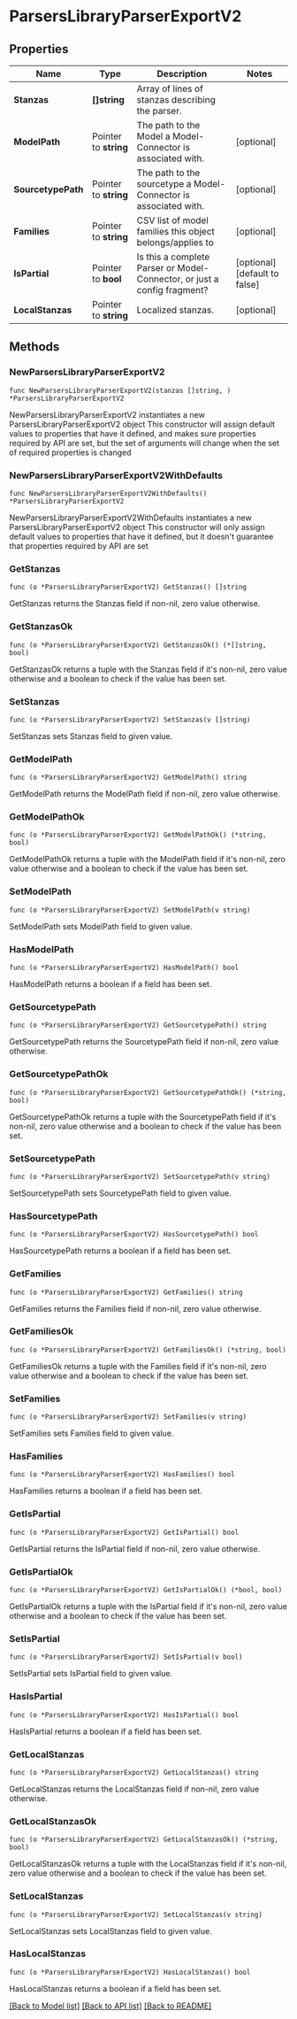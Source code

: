 # ParsersLibraryParserExportV2

## Properties

Name | Type | Description | Notes
------------ | ------------- | ------------- | -------------
**Stanzas** | **[]string** | Array of lines of stanzas describing the parser. | 
**ModelPath** | Pointer to **string** | The path to the Model a Model-Connector is associated with. | [optional] 
**SourcetypePath** | Pointer to **string** | The path to the sourcetype a Model-Connector is associated with. | [optional] 
**Families** | Pointer to **string** | CSV list of model families this object belongs/applies to | [optional] 
**IsPartial** | Pointer to **bool** | Is this a complete Parser or Model-Connector, or just a config fragment? | [optional] [default to false]
**LocalStanzas** | Pointer to **string** | Localized stanzas. | [optional] 

## Methods

### NewParsersLibraryParserExportV2

`func NewParsersLibraryParserExportV2(stanzas []string, ) *ParsersLibraryParserExportV2`

NewParsersLibraryParserExportV2 instantiates a new ParsersLibraryParserExportV2 object
This constructor will assign default values to properties that have it defined,
and makes sure properties required by API are set, but the set of arguments
will change when the set of required properties is changed

### NewParsersLibraryParserExportV2WithDefaults

`func NewParsersLibraryParserExportV2WithDefaults() *ParsersLibraryParserExportV2`

NewParsersLibraryParserExportV2WithDefaults instantiates a new ParsersLibraryParserExportV2 object
This constructor will only assign default values to properties that have it defined,
but it doesn't guarantee that properties required by API are set

### GetStanzas

`func (o *ParsersLibraryParserExportV2) GetStanzas() []string`

GetStanzas returns the Stanzas field if non-nil, zero value otherwise.

### GetStanzasOk

`func (o *ParsersLibraryParserExportV2) GetStanzasOk() (*[]string, bool)`

GetStanzasOk returns a tuple with the Stanzas field if it's non-nil, zero value otherwise
and a boolean to check if the value has been set.

### SetStanzas

`func (o *ParsersLibraryParserExportV2) SetStanzas(v []string)`

SetStanzas sets Stanzas field to given value.


### GetModelPath

`func (o *ParsersLibraryParserExportV2) GetModelPath() string`

GetModelPath returns the ModelPath field if non-nil, zero value otherwise.

### GetModelPathOk

`func (o *ParsersLibraryParserExportV2) GetModelPathOk() (*string, bool)`

GetModelPathOk returns a tuple with the ModelPath field if it's non-nil, zero value otherwise
and a boolean to check if the value has been set.

### SetModelPath

`func (o *ParsersLibraryParserExportV2) SetModelPath(v string)`

SetModelPath sets ModelPath field to given value.

### HasModelPath

`func (o *ParsersLibraryParserExportV2) HasModelPath() bool`

HasModelPath returns a boolean if a field has been set.

### GetSourcetypePath

`func (o *ParsersLibraryParserExportV2) GetSourcetypePath() string`

GetSourcetypePath returns the SourcetypePath field if non-nil, zero value otherwise.

### GetSourcetypePathOk

`func (o *ParsersLibraryParserExportV2) GetSourcetypePathOk() (*string, bool)`

GetSourcetypePathOk returns a tuple with the SourcetypePath field if it's non-nil, zero value otherwise
and a boolean to check if the value has been set.

### SetSourcetypePath

`func (o *ParsersLibraryParserExportV2) SetSourcetypePath(v string)`

SetSourcetypePath sets SourcetypePath field to given value.

### HasSourcetypePath

`func (o *ParsersLibraryParserExportV2) HasSourcetypePath() bool`

HasSourcetypePath returns a boolean if a field has been set.

### GetFamilies

`func (o *ParsersLibraryParserExportV2) GetFamilies() string`

GetFamilies returns the Families field if non-nil, zero value otherwise.

### GetFamiliesOk

`func (o *ParsersLibraryParserExportV2) GetFamiliesOk() (*string, bool)`

GetFamiliesOk returns a tuple with the Families field if it's non-nil, zero value otherwise
and a boolean to check if the value has been set.

### SetFamilies

`func (o *ParsersLibraryParserExportV2) SetFamilies(v string)`

SetFamilies sets Families field to given value.

### HasFamilies

`func (o *ParsersLibraryParserExportV2) HasFamilies() bool`

HasFamilies returns a boolean if a field has been set.

### GetIsPartial

`func (o *ParsersLibraryParserExportV2) GetIsPartial() bool`

GetIsPartial returns the IsPartial field if non-nil, zero value otherwise.

### GetIsPartialOk

`func (o *ParsersLibraryParserExportV2) GetIsPartialOk() (*bool, bool)`

GetIsPartialOk returns a tuple with the IsPartial field if it's non-nil, zero value otherwise
and a boolean to check if the value has been set.

### SetIsPartial

`func (o *ParsersLibraryParserExportV2) SetIsPartial(v bool)`

SetIsPartial sets IsPartial field to given value.

### HasIsPartial

`func (o *ParsersLibraryParserExportV2) HasIsPartial() bool`

HasIsPartial returns a boolean if a field has been set.

### GetLocalStanzas

`func (o *ParsersLibraryParserExportV2) GetLocalStanzas() string`

GetLocalStanzas returns the LocalStanzas field if non-nil, zero value otherwise.

### GetLocalStanzasOk

`func (o *ParsersLibraryParserExportV2) GetLocalStanzasOk() (*string, bool)`

GetLocalStanzasOk returns a tuple with the LocalStanzas field if it's non-nil, zero value otherwise
and a boolean to check if the value has been set.

### SetLocalStanzas

`func (o *ParsersLibraryParserExportV2) SetLocalStanzas(v string)`

SetLocalStanzas sets LocalStanzas field to given value.

### HasLocalStanzas

`func (o *ParsersLibraryParserExportV2) HasLocalStanzas() bool`

HasLocalStanzas returns a boolean if a field has been set.


[[Back to Model list]](../README.md#documentation-for-models) [[Back to API list]](../README.md#documentation-for-api-endpoints) [[Back to README]](../README.md)



